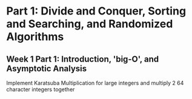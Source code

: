 # Part 1: Divide and Conquer, Sorting and Searching, and Randomized Algorithms

## Week 1 Part 1: Introduction, 'big-O', and Asymptotic Analysis
Implement Karatsuba Multiplication for large integers and multiply 2 64 character integers together


